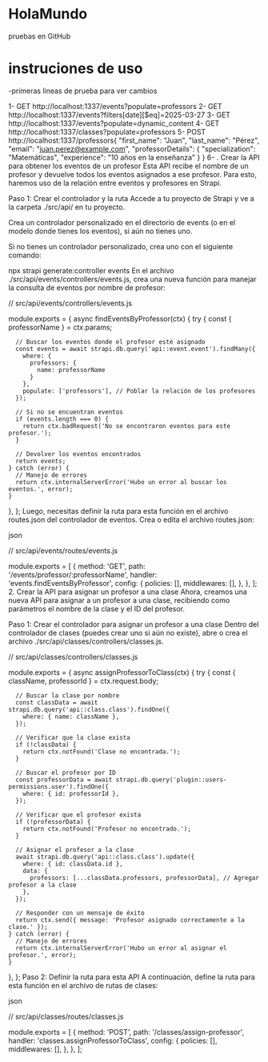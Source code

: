 # HolaMundo
pruebas en GitHub

# instruciones de uso 
-primeras lineas de prueba para ver cambios

1-   GET http://localhost:1337/events?populate=professors
2-   GET http://localhost:1337/events?filters[date][$eq]=2025-03-27
3-   GET http://localhost:1337/events?populate=dynamic_content
4-    GET http://localhost:1337/classes?populate=professors
5-       POST http://localhost:1337/professors{
  "first_name": "Juan",
  "last_name": "Pérez",
  "email": "juan.perez@example.com",
  "professorDetails": {
    "specialization": "Matemáticas",
    "experience": "10 años en la enseñanza"
  }
}
6-      . Crear la API para obtener los eventos de un profesor
Esta API recibe el nombre de un profesor y devuelve todos los eventos asignados a ese profesor. Para esto, haremos uso de la relación entre eventos y profesores en Strapi.

Paso 1: Crear el controlador y la ruta
Accede a tu proyecto de Strapi y ve a la carpeta ./src/api/ en tu proyecto.

Crea un controlador personalizado en el directorio de events (o en el modelo donde tienes los eventos), si aún no tienes uno.

Si no tienes un controlador personalizado, crea uno con el siguiente comando:


npx strapi generate:controller events
En el archivo ./src/api/events/controllers/events.js, crea una nueva función para manejar la consulta de eventos por nombre de profesor:


// src/api/events/controllers/events.js

module.exports = {
  async findEventsByProfessor(ctx) {
    try {
      const { professorName } = ctx.params;

      // Buscar los eventos donde el profesor esté asignado
      const events = await strapi.db.query('api::event.event').findMany({
        where: {
          professors: {
            name: professorName
          }
        },
        populate: ['professors'], // Poblar la relación de los profesores
      });

      // Si no se encuentran eventos
      if (events.length === 0) {
        return ctx.badRequest('No se encontraron eventos para este profesor.');
      }

      // Devolver los eventos encontrados
      return events;
    } catch (error) {
      // Manejo de errores
      return ctx.internalServerError('Hubo un error al buscar los eventos.', error);
    }
  },
};
Luego, necesitas definir la ruta para esta función en el archivo routes.json del controlador de eventos. Crea o edita el archivo routes.json:

json

// src/api/events/routes/events.js

module.exports = [
  {
    method: 'GET',
    path: '/events/professor/:professorName',
    handler: 'events.findEventsByProfessor',
    config: {
      policies: [],
      middlewares: [],
    },
  },
];
2. Crear la API para asignar un profesor a una clase
Ahora, creamos una nueva API para asignar a un profesor a una clase, recibiendo como parámetros el nombre de la clase y el ID del profesor.

Paso 1: Crear el controlador para asignar un profesor a una clase
Dentro del controlador de clases (puedes crear uno si aún no existe), abre o crea el archivo ./src/api/classes/controllers/classes.js.


// src/api/classes/controllers/classes.js

module.exports = {
  async assignProfessorToClass(ctx) {
    try {
      const { className, professorId } = ctx.request.body;

      // Buscar la clase por nombre
      const classData = await strapi.db.query('api::class.class').findOne({
        where: { name: className },
      });

      // Verificar que la clase exista
      if (!classData) {
        return ctx.notFound('Clase no encontrada.');
      }

      // Buscar el profesor por ID
      const professorData = await strapi.db.query('plugin::users-permissions.user').findOne({
        where: { id: professorId },
      });

      // Verificar que el profesor exista
      if (!professorData) {
        return ctx.notFound('Profesor no encontrado.');
      }

      // Asignar el profesor a la clase
      await strapi.db.query('api::class.class').update({
        where: { id: classData.id },
        data: {
          professors: [...classData.professors, professorData], // Agregar profesor a la clase
        },
      });

      // Responder con un mensaje de éxito
      return ctx.send({ message: 'Profesor asignado correctamente a la clase.' });
    } catch (error) {
      // Manejo de errores
      return ctx.internalServerError('Hubo un error al asignar el profesor.', error);
    }
  },
};
Paso 2: Definir la ruta para esta API
A continuación, define la ruta para esta función en el archivo de rutas de clases:

json

// src/api/classes/routes/classes.js

module.exports = [
  {
    method: 'POST',
    path: '/classes/assign-professor',
    handler: 'classes.assignProfessorToClass',
    config: {
      policies: [],
      middlewares: [],
    },
  },
];
